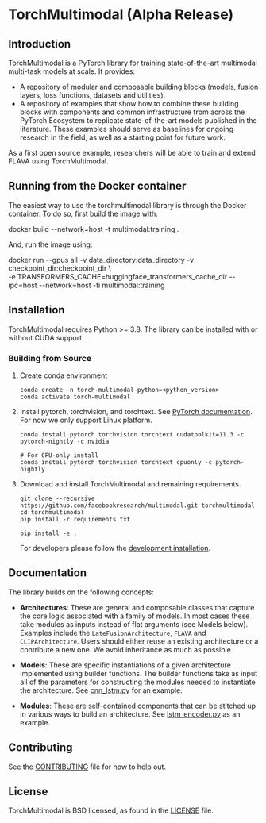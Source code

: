 # TorchMultimodal (Alpha Release)

## Introduction
TorchMultimodal is a PyTorch library for training state-of-the-art multimodal multi-task models at scale. It provides:
- A repository of modular and composable building blocks (models, fusion layers, loss functions, datasets and utilities).
- A repository of examples that show how to combine these building blocks with components and common infrastructure from across the PyTorch Ecosystem to replicate state-of-the-art models published in the literature. These examples should serve as baselines for ongoing research in the field, as well as a starting point for future work.

As a first open source example, researchers will be able to train and extend FLAVA using TorchMultimodal.

## Running from the Docker container
The easiest way to use the torchmultimodal library is through the Docker container. To do so, first build the image with:

docker build --network=host -t multimodal:training .

And, run the image using:

docker run --gpus all 
            -v data_directory:data_directory 
            -v checkpoint_dir:checkpoint_dir \            
            -e TRANSFORMERS_CACHE=huggingface_transformers_cache_dir 
           --ipc=host --network=host -ti multimodal:training

## Installation

TorchMultimodal requires Python >= 3.8. The library can be installed with or without CUDA support.

### Building from Source

1. Create conda environment
    ```
    conda create -n torch-multimodal python=<python_version>
    conda activate torch-multimodal
    ```
2. Install pytorch, torchvision, and torchtext. See [PyTorch documentation](https://pytorch.org/get-started/locally/).
   For now we only support Linux platform.
    ```
    conda install pytorch torchvision torchtext cudatoolkit=11.3 -c pytorch-nightly -c nvidia

    # For CPU-only install
    conda install pytorch torchvision torchtext cpuonly -c pytorch-nightly
    ```
3. Download and install TorchMultimodal and remaining requirements.
    ```
    git clone --recursive https://github.com/facebookresearch/multimodal.git torchmultimodal
    cd torchmultimodal
    pip install -r requirements.txt

    pip install -e .
    ```
    For developers please follow the [development installation](https://github.com/facebookresearch/multimodal/blob/main/CONTRIBUTING.md#development-installation).

## Documentation

The library builds on the following concepts:
- **Architectures**: These are general and composable classes that capture the core logic associated with a family of models. In most cases these take modules as inputs instead of flat arguments (see Models below). Examples include the `LateFusionArchitecture`, `FLAVA` and `CLIPArchitecture`. Users should either reuse an existing architecture or a contribute a new one. We avoid inheritance as much as possible.

- **Models**: These are specific instantiations of a given architecture implemented using builder functions. The builder functions take as input all of the parameters for constructing the modules needed to instantiate the architecture. See [cnn_lstm.py](https://github.com/facebookresearch/multimodal/blob/main/torchmultimodal/models/cnn_lstm.py) for an example.

- **Modules**: These are self-contained components that can be stitched up in various ways to build an architecture. See [lstm_encoder.py](https://github.com/facebookresearch/multimodal/blob/main/torchmultimodal/modules/encoders/lstm_encoder.py) as an example.

## Contributing
See the [CONTRIBUTING](CONTRIBUTING.md) file for how to help out.

## License

TorchMultimodal is BSD licensed, as found in the [LICENSE](LICENSE) file.
